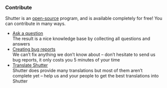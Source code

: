 ### Contribute

Shutter is an [open-source](http://www.opensource.org/) program, and is available completely for free! You can contribute in many ways.

  * [Ask a question](https://github.com/shutter-project/shutter/issues/new?assignees=&labels=question&template=question.md&title=)  
  The result is a nice knowledge base by collecting all questions and answers
  * [Creating bug reports](https://github.com/shutter-project/shutter/issues/new?assignees=&labels=bug&template=bug_report.md&title=)  
  We can’t fix anything we don’t know about – don’t hesitate to send us bug reports, it only costs you 5 minutes of your time
  * [Translate Shutter](https://translations.launchpad.net/shutter)  
  Shutter does provide many translations but most of them aren’t complete yet – help us and your people to get the best translations into Shutter